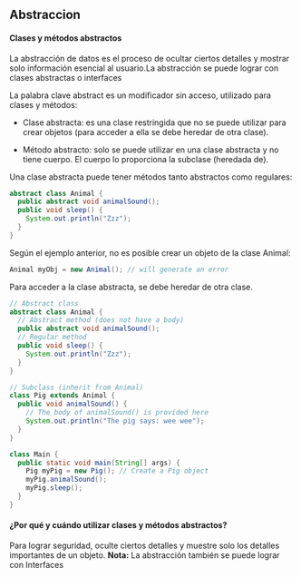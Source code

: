 ## Abstraccion

#### Clases y métodos abstractos

La abstracción de datos es el proceso de ocultar ciertos detalles y mostrar solo información esencial al usuario.La abstracción se puede lograr con clases abstractas o interfaces

La palabra clave abstract es un modificador sin acceso, utilizado para clases y métodos:

- Clase abstracta: es una clase restringida que no se puede utilizar para crear objetos (para acceder a ella se debe heredar de otra clase).

- Método abstracto: solo se puede utilizar en una clase abstracta y no tiene cuerpo. El cuerpo lo proporciona la subclase (heredada de).

Una clase abstracta puede tener métodos tanto abstractos como regulares:
```java
abstract class Animal {
  public abstract void animalSound();
  public void sleep() {
    System.out.println("Zzz");
  }
}
```

Según el ejemplo anterior, no es posible crear un objeto de la clase Animal:
```java    
Animal myObj = new Animal(); // will generate an error
```
Para acceder a la clase abstracta, se debe heredar de otra clase.
```java 
// Abstract class
abstract class Animal {
  // Abstract method (does not have a body)
  public abstract void animalSound();
  // Regular method
  public void sleep() {
    System.out.println("Zzz");
  }
}

// Subclass (inherit from Animal)
class Pig extends Animal {
  public void animalSound() {
    // The body of animalSound() is provided here
    System.out.println("The pig says: wee wee");
  }
}

class Main {
  public static void main(String[] args) {
    Pig myPig = new Pig(); // Create a Pig object
    myPig.animalSound();
    myPig.sleep();
  }
}
```
#### ¿Por qué y cuándo utilizar clases y métodos abstractos?
Para lograr seguridad, oculte ciertos detalles y muestre solo los detalles importantes de un objeto.
**Nota:** La abstracción también se puede lograr con Interfaces